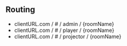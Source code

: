


## Routing
- clientURL.com / # / admin / {roomName}
- clientURL.com / # / player / {roomName}
- clientURL.com / # / projector / {roomName}
